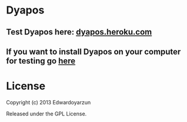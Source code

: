 # Dyapos

## Test Dyapos here: [dyapos.heroku.com](http://dyapos.heroku.com)

## If you want to install Dyapos on your computer for testing go [here](https://github.com/edwardoyarzun/dyapos/wiki/Installation-in-your-computer)

# License

Copyright (c) 2013 Edwardoyarzun

Released under the GPL License.

